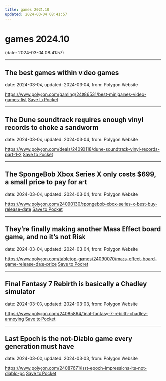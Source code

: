 ```yaml
---
title: games 2024.10
updated: 2024-03-04 08:41:57
---
```


# games 2024.10

(date: 2024-03-04 08:41:57)

---

## The best games within video games

date: 2024-03-04, updated: 2024-03-04, from: Polygon Website



<span class="feed-item-link">
<a href="https://www.polygon.com/gaming/24086531/best-minigames-video-games-list">https://www.polygon.com/gaming/24086531/best-minigames-video-games-list</a> <a href="https://getpocket.com/save" class="pocket-btn" data-lang="en" data-save-url="https://www.polygon.com/gaming/24086531/best-minigames-video-games-list">Save to Pocket</a>
</span>

---

## The Dune soundtrack requires enough vinyl records to choke a sandworm

date: 2024-03-04, updated: 2024-03-04, from: Polygon Website



<span class="feed-item-link">
<a href="https://www.polygon.com/deals/24090118/dune-soundtrack-vinyl-records-part-1-2">https://www.polygon.com/deals/24090118/dune-soundtrack-vinyl-records-part-1-2</a> <a href="https://getpocket.com/save" class="pocket-btn" data-lang="en" data-save-url="https://www.polygon.com/deals/24090118/dune-soundtrack-vinyl-records-part-1-2">Save to Pocket</a>
</span>

---

## The SpongeBob Xbox Series X only costs $699, a small price to pay for art

date: 2024-03-04, updated: 2024-03-04, from: Polygon Website



<span class="feed-item-link">
<a href="https://www.polygon.com/24090130/spongebob-xbox-series-x-best-buy-release-date">https://www.polygon.com/24090130/spongebob-xbox-series-x-best-buy-release-date</a> <a href="https://getpocket.com/save" class="pocket-btn" data-lang="en" data-save-url="https://www.polygon.com/24090130/spongebob-xbox-series-x-best-buy-release-date">Save to Pocket</a>
</span>

---

## They’re finally making another Mass Effect board game, and no it’s not Risk

date: 2024-03-04, updated: 2024-03-04, from: Polygon Website



<span class="feed-item-link">
<a href="https://www.polygon.com/tabletop-games/24090070/mass-effect-board-game-release-date-price">https://www.polygon.com/tabletop-games/24090070/mass-effect-board-game-release-date-price</a> <a href="https://getpocket.com/save" class="pocket-btn" data-lang="en" data-save-url="https://www.polygon.com/tabletop-games/24090070/mass-effect-board-game-release-date-price">Save to Pocket</a>
</span>

---

## Final Fantasy 7 Rebirth is basically a Chadley simulator

date: 2024-03-03, updated: 2024-03-03, from: Polygon Website



<span class="feed-item-link">
<a href="https://www.polygon.com/24085864/final-fantasy-7-rebirth-chadley-annoying">https://www.polygon.com/24085864/final-fantasy-7-rebirth-chadley-annoying</a> <a href="https://getpocket.com/save" class="pocket-btn" data-lang="en" data-save-url="https://www.polygon.com/24085864/final-fantasy-7-rebirth-chadley-annoying">Save to Pocket</a>
</span>

---

## Last Epoch is the not-Diablo game every generation must have

date: 2024-03-03, updated: 2024-03-03, from: Polygon Website



<span class="feed-item-link">
<a href="https://www.polygon.com/24087671/last-epoch-impressions-its-not-diablo-pc">https://www.polygon.com/24087671/last-epoch-impressions-its-not-diablo-pc</a> <a href="https://getpocket.com/save" class="pocket-btn" data-lang="en" data-save-url="https://www.polygon.com/24087671/last-epoch-impressions-its-not-diablo-pc">Save to Pocket</a>
</span>



<script type="text/javascript">!function(d,i){if(!d.getElementById(i)){var j=d.createElement("script");j.id=i;j.src="https://widgets.getpocket.com/v1/j/btn.js?v=1";var w=d.getElementById(i);d.body.appendChild(j);}}(document,"pocket-btn-js");</script>

